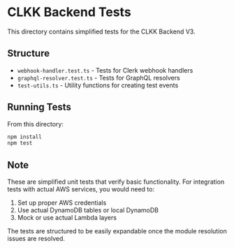 # CLKK Backend Tests

This directory contains simplified tests for the CLKK Backend V3.

## Structure

- `webhook-handler.test.ts` - Tests for Clerk webhook handlers
- `graphql-resolver.test.ts` - Tests for GraphQL resolvers
- `test-utils.ts` - Utility functions for creating test events

## Running Tests

From this directory:
```bash
npm install
npm test
```

## Note

These are simplified unit tests that verify basic functionality. For integration tests with actual AWS services, you would need to:

1. Set up proper AWS credentials
2. Use actual DynamoDB tables or local DynamoDB
3. Mock or use actual Lambda layers

The tests are structured to be easily expandable once the module resolution issues are resolved.